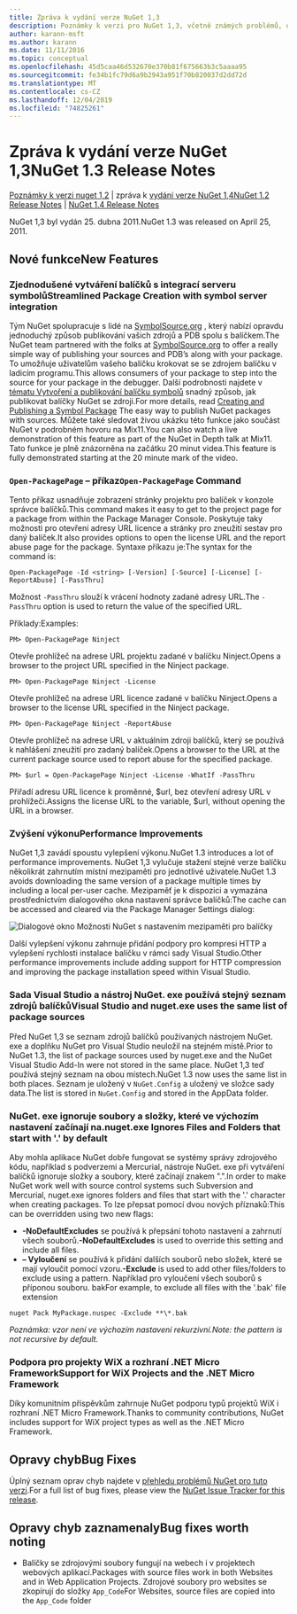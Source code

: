 ```yaml
---
title: Zpráva k vydání verze NuGet 1,3
description: Poznámky k verzi pro NuGet 1,3, včetně známých problémů, oprav chyb, přidaných funkcí a chcete odeslat obecnou.
author: karann-msft
ms.author: karann
ms.date: 11/11/2016
ms.topic: conceptual
ms.openlocfilehash: 45d5caa46d532670e370b81f675663b3c5aaaa95
ms.sourcegitcommit: fe34b1fc79d6a9b2943a951f70b820037d2dd72d
ms.translationtype: MT
ms.contentlocale: cs-CZ
ms.lasthandoff: 12/04/2019
ms.locfileid: "74825261"
---
```

# <a name="nuget-13-release-notes"></a><span data-ttu-id="5a18f-103">Zpráva k vydání verze NuGet 1,3</span><span class="sxs-lookup"><span data-stu-id="5a18f-103">NuGet 1.3 Release Notes</span></span>

<span data-ttu-id="5a18f-104">[Poznámky k verzi nuget 1,2](../release-notes/nuget-1.2.md) | zpráva k [vydání verze NuGet 1,4](../release-notes/nuget-1.4.md)</span><span class="sxs-lookup"><span data-stu-id="5a18f-104">[NuGet 1.2 Release Notes](../release-notes/nuget-1.2.md) | [NuGet 1.4 Release Notes](../release-notes/nuget-1.4.md)</span></span>

<span data-ttu-id="5a18f-105">NuGet 1,3 byl vydán 25. dubna 2011.</span><span class="sxs-lookup"><span data-stu-id="5a18f-105">NuGet 1.3 was released on April 25, 2011.</span></span>

## <a name="new-features"></a><span data-ttu-id="5a18f-106">Nové funkce</span><span class="sxs-lookup"><span data-stu-id="5a18f-106">New Features</span></span>

### <a name="streamlined-package-creation-with-symbol-server-integration"></a><span data-ttu-id="5a18f-107">Zjednodušené vytváření balíčků s integrací serveru symbolů</span><span class="sxs-lookup"><span data-stu-id="5a18f-107">Streamlined Package Creation with symbol server integration</span></span>

<span data-ttu-id="5a18f-108">Tým NuGet spolupracuje s lidé na [SymbolSource.org](http://www.symbolsource.org/) , který nabízí opravdu jednoduchý způsob publikování vašich zdrojů a PDB spolu s balíčkem.</span><span class="sxs-lookup"><span data-stu-id="5a18f-108">The NuGet team partnered with the folks at [SymbolSource.org](http://www.symbolsource.org/) to offer a really simple way of publishing your sources and PDB’s along with your package.</span></span> <span data-ttu-id="5a18f-109">To umožňuje uživatelům vašeho balíčku krokovat se se zdrojem balíčku v ladicím programu.</span><span class="sxs-lookup"><span data-stu-id="5a18f-109">This allows consumers of your package to step into the source for your package in the debugger.</span></span> <span data-ttu-id="5a18f-110">Další podrobnosti najdete v [tématu Vytvoření a publikování balíčku symbolů](../create-packages/symbol-packages.md) snadný způsob, jak publikovat balíčky NuGet se zdroji.</span><span class="sxs-lookup"><span data-stu-id="5a18f-110">For more details, read [Creating and Publishing a Symbol Package](../create-packages/symbol-packages.md) The easy way to publish NuGet packages with sources.</span></span> <span data-ttu-id="5a18f-111">Můžete také sledovat živou ukázku této funkce jako součást NuGet v podrobném hovoru na Mix11.</span><span class="sxs-lookup"><span data-stu-id="5a18f-111">You can also watch a live demonstration of this feature as part of the NuGet in Depth talk at Mix11.</span></span> <span data-ttu-id="5a18f-112">Tato funkce je plně znázorněna na začátku 20 minut videa.</span><span class="sxs-lookup"><span data-stu-id="5a18f-112">This feature is fully demonstrated starting at the 20 minute mark of the video.</span></span>

### <a name="open-packagepage-command"></a><span data-ttu-id="5a18f-113">`Open-PackagePage` – příkaz</span><span class="sxs-lookup"><span data-stu-id="5a18f-113">`Open-PackagePage` Command</span></span>

<span data-ttu-id="5a18f-114">Tento příkaz usnadňuje zobrazení stránky projektu pro balíček v konzole správce balíčků.</span><span class="sxs-lookup"><span data-stu-id="5a18f-114">This command makes it easy to get to the project page for a package from within the Package Manager Console.</span></span> <span data-ttu-id="5a18f-115">Poskytuje taky možnosti pro otevření adresy URL licence a stránky pro zneužití sestav pro daný balíček.</span><span class="sxs-lookup"><span data-stu-id="5a18f-115">It also provides options to open the license URL and the report abuse page for the package.</span></span>
<span data-ttu-id="5a18f-116">Syntaxe příkazu je:</span><span class="sxs-lookup"><span data-stu-id="5a18f-116">The syntax for the command is:</span></span>

    Open-PackagePage -Id <string> [-Version] [-Source] [-License] [-ReportAbuse] [-PassThru]

<span data-ttu-id="5a18f-117">Možnost `-PassThru` slouží k vrácení hodnoty zadané adresy URL.</span><span class="sxs-lookup"><span data-stu-id="5a18f-117">The `-PassThru` option is used to return the value of the specified URL.</span></span>

<span data-ttu-id="5a18f-118">Příklady:</span><span class="sxs-lookup"><span data-stu-id="5a18f-118">Examples:</span></span>

    PM> Open-PackagePage Ninject

<span data-ttu-id="5a18f-119">Otevře prohlížeč na adrese URL projektu zadané v balíčku Ninject.</span><span class="sxs-lookup"><span data-stu-id="5a18f-119">Opens a browser to the project URL specified in the Ninject package.</span></span>

    PM> Open-PackagePage Ninject -License

<span data-ttu-id="5a18f-120">Otevře prohlížeč na adrese URL licence zadané v balíčku Ninject.</span><span class="sxs-lookup"><span data-stu-id="5a18f-120">Opens a browser to the license URL specified in the Ninject package.</span></span>

    PM> Open-PackagePage Ninject -ReportAbuse

<span data-ttu-id="5a18f-121">Otevře prohlížeč na adrese URL v aktuálním zdroji balíčků, který se používá k nahlášení zneužití pro zadaný balíček.</span><span class="sxs-lookup"><span data-stu-id="5a18f-121">Opens a browser to the URL at the current package source used to report abuse for the specified package.</span></span>

    PM> $url = Open-PackagePage Ninject -License -WhatIf -PassThru

<span data-ttu-id="5a18f-122">Přiřadí adresu URL licence k proměnné, $url, bez otevření adresy URL v prohlížeči.</span><span class="sxs-lookup"><span data-stu-id="5a18f-122">Assigns the license URL to the variable, $url, without opening the URL in a browser.</span></span>

### <a name="performance-improvements"></a><span data-ttu-id="5a18f-123">Zvýšení výkonu</span><span class="sxs-lookup"><span data-stu-id="5a18f-123">Performance Improvements</span></span>

<span data-ttu-id="5a18f-124">NuGet 1,3 zavádí spoustu vylepšení výkonu.</span><span class="sxs-lookup"><span data-stu-id="5a18f-124">NuGet 1.3 introduces a lot of performance improvements.</span></span> <span data-ttu-id="5a18f-125">NuGet 1,3 vylučuje stažení stejné verze balíčku několikrát zahrnutím místní mezipaměti pro jednotlivé uživatele.</span><span class="sxs-lookup"><span data-stu-id="5a18f-125">NuGet 1.3 avoids downloading the same version of a package multiple times by including a local per-user cache.</span></span> <span data-ttu-id="5a18f-126">Mezipaměť je k dispozici a vymazána prostřednictvím dialogového okna nastavení správce balíčků:</span><span class="sxs-lookup"><span data-stu-id="5a18f-126">The cache can be accessed and cleared via the Package Manager Settings dialog:</span></span>

![Dialogové okno Možnosti NuGet s nastavením mezipaměti pro balíčky](./media/nuget-options.png)

<span data-ttu-id="5a18f-128">Další vylepšení výkonu zahrnuje přidání podpory pro kompresi HTTP a vylepšení rychlosti instalace balíčku v rámci sady Visual Studio.</span><span class="sxs-lookup"><span data-stu-id="5a18f-128">Other performance improvements include adding support for HTTP compression and improving the package installation speed within Visual Studio.</span></span>

### <a name="visual-studio-and-nugetexe-uses-the-same-list-of-package-sources"></a><span data-ttu-id="5a18f-129">Sada Visual Studio a nástroj NuGet. exe používá stejný seznam zdrojů balíčků</span><span class="sxs-lookup"><span data-stu-id="5a18f-129">Visual Studio and nuget.exe uses the same list of package sources</span></span>

<span data-ttu-id="5a18f-130">Před NuGet 1,3 se seznam zdrojů balíčků používaných nástrojem NuGet. exe a doplňku NuGet pro Visual Studio neuložil na stejném místě.</span><span class="sxs-lookup"><span data-stu-id="5a18f-130">Prior to NuGet 1.3, the list of package sources used by nuget.exe and the NuGet Visual Studio Add-In were not stored in the same place.</span></span> <span data-ttu-id="5a18f-131">NuGet 1,3 teď používá stejný seznam na obou místech.</span><span class="sxs-lookup"><span data-stu-id="5a18f-131">NuGet 1.3 now uses the same list in both places.</span></span> <span data-ttu-id="5a18f-132">Seznam je uložený v `NuGet.Config` a uložený ve složce sady data.</span><span class="sxs-lookup"><span data-stu-id="5a18f-132">The list is stored in `NuGet.Config` and stored in the AppData folder.</span></span>

### <a name="nugetexe-ignores-files-and-folders-that-start-with--by-default"></a><span data-ttu-id="5a18f-133">NuGet. exe ignoruje soubory a složky, které ve výchozím nastavení začínají na.</span><span class="sxs-lookup"><span data-stu-id="5a18f-133">nuget.exe Ignores Files and Folders that start with '.' by default</span></span>

<span data-ttu-id="5a18f-134">Aby mohla aplikace NuGet dobře fungovat se systémy správy zdrojového kódu, například s podverzemi a Mercurial, nástroje NuGet. exe při vytváření balíčků ignoruje složky a soubory, které začínají znakem ".".</span><span class="sxs-lookup"><span data-stu-id="5a18f-134">In order to make NuGet work well with source control systems such Subversion and Mercurial, nuget.exe ignores folders and files that start with the '.' character when creating packages.</span></span> <span data-ttu-id="5a18f-135">To lze přepsat pomocí dvou nových příznaků:</span><span class="sxs-lookup"><span data-stu-id="5a18f-135">This can be overridden using two new flags:</span></span>

* <span data-ttu-id="5a18f-136">__-NoDefaultExcludes__ se používá k přepsání tohoto nastavení a zahrnutí všech souborů.</span><span class="sxs-lookup"><span data-stu-id="5a18f-136">__-NoDefaultExcludes__ is used to override this setting and include all files.</span></span>
* <span data-ttu-id="5a18f-137">__– Vyloučení__ se používá k přidání dalších souborů nebo složek, které se mají vyloučit pomocí vzoru.</span><span class="sxs-lookup"><span data-stu-id="5a18f-137">__-Exclude__ is used to add other files/folders to exclude using a pattern.</span></span> <span data-ttu-id="5a18f-138">Například pro vyloučení všech souborů s příponou souboru. bak</span><span class="sxs-lookup"><span data-stu-id="5a18f-138">For example, to exclude all files with the '.bak' file extension</span></span>

```cli
nuget Pack MyPackage.nuspec -Exclude **\*.bak
```  

<span data-ttu-id="5a18f-139">_Poznámka: vzor není ve výchozím nastavení rekurzivní._</span><span class="sxs-lookup"><span data-stu-id="5a18f-139">_Note: the pattern is not recursive by default._</span></span>

### <a name="support-for-wix-projects-and-the-net-micro-framework"></a><span data-ttu-id="5a18f-140">Podpora pro projekty WiX a rozhraní .NET Micro Framework</span><span class="sxs-lookup"><span data-stu-id="5a18f-140">Support for WiX Projects and the .NET Micro Framework</span></span>

<span data-ttu-id="5a18f-141">Díky komunitním příspěvkům zahrnuje NuGet podporu typů projektů WiX i rozhraní .NET Micro Framework.</span><span class="sxs-lookup"><span data-stu-id="5a18f-141">Thanks to community contributions, NuGet includes support for WiX project types as well as the .NET Micro Framework.</span></span>

## <a name="bug-fixes"></a><span data-ttu-id="5a18f-142">Opravy chyb</span><span class="sxs-lookup"><span data-stu-id="5a18f-142">Bug Fixes</span></span>

<span data-ttu-id="5a18f-143">Úplný seznam oprav chyb najdete v [přehledu problémů NuGet pro tuto verzi](http://nuget.codeplex.com/workitem/list/advanced?keyword=&status=All&type=All&priority=All&release=NuGet%201.3&assignedTo=All&component=All&sortField=LastUpdatedDate&sortDirection=Descending&page=0).</span><span class="sxs-lookup"><span data-stu-id="5a18f-143">For a full list of bug fixes, please view the [NuGet Issue Tracker for this release](http://nuget.codeplex.com/workitem/list/advanced?keyword=&status=All&type=All&priority=All&release=NuGet%201.3&assignedTo=All&component=All&sortField=LastUpdatedDate&sortDirection=Descending&page=0).</span></span>

## <a name="bug-fixes-worth-noting"></a><span data-ttu-id="5a18f-144">Opravy chyb zaznamenaly</span><span class="sxs-lookup"><span data-stu-id="5a18f-144">Bug fixes worth noting</span></span>

* <span data-ttu-id="5a18f-145">Balíčky se zdrojovými soubory fungují na webech i v projektech webových aplikací.</span><span class="sxs-lookup"><span data-stu-id="5a18f-145">Packages with source files work in both Websites and in Web Application Projects.</span></span>
<span data-ttu-id="5a18f-146">Zdrojové soubory pro websites se zkopírují do složky `App_Code`</span><span class="sxs-lookup"><span data-stu-id="5a18f-146">For Websites, source files are copied into the `App_Code` folder</span></span>
